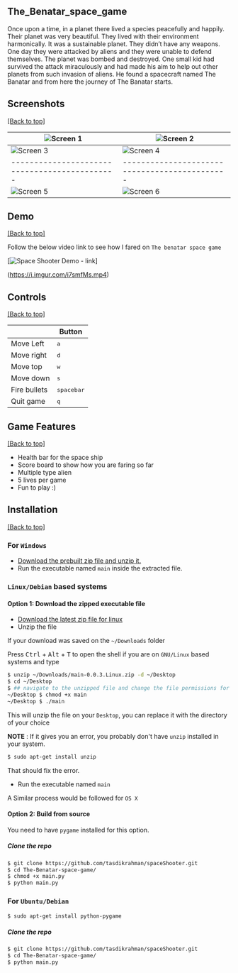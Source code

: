 ## The_Benatar_space_game

Once upon a time, in a planet there lived a species peacefully and happily. Their planet was very beautiful. They lived with their environment harmonically. It was a sustainable planet. They didn’t have any weapons. One day they were attacked by aliens and they were unable to defend themselves. The planet was bombed and destroyed. One small kid had survived the attack miraculously and had made his aim to help out other planets from such invasion of aliens. He found a spacecraft named The Banatar and from here the journey of The Banatar starts.

## Screenshots

[[Back to top]](https://github.com/Devesh-code/The-Benatar-space-game#The_Benatar_space_game)

| ![Screen 1](https://i.imgur.com/puDP3f8.jpg) | ![Screen 2](https://i.imgur.com/Xk0gO5i.jpg) |
|---------------------------------------------|---------------------------------------------|
| ![Screen 3](https://i.imgur.com/ik0DDxT.jpg) | ![Screen 4](https://i.imgur.com/8w5ydNf.jpg) |
|---------------------------------------------|---------------------------------------------|
| ![Screen 5](https://i.imgur.com/1vfMMXJ.jpg) | ![Screen 6](https://i.imgur.com/Sa7eDsF.jpg) |

## Demo

[[Back to top]](https://github.com/Devesh-code/The-Benatar-space-game#The_Benatar_space_game)

Follow the below video link to see how I fared on ``The benatar space game``

[![Space Shooter Demo - link](https://i.imgur.com/puDP3f8.jpg)]

(https://i.imgur.com/i7smfMs.mp4)

## Controls

[[Back to top]](https://github.com/Devesh-code/The-Benatar-space-game#The_Benatar_space_game)

|              | Button              |
|--------------|---------------------|
| Move Left    | <kbd>a</kbd>     |
| Move right   | <kbd>d</kbd>    |
| Move top     | <kbd>w</kbd>    |
| Move down    | <kbd>s</kbd>    |
| Fire bullets | <kbd>spacebar</kbd> |
| Quit game    | <kbd>q</kbd>      |

## Game Features

[[Back to top]](https://github.com/Devesh-code/The-Benatar-space-game#The_Benatar_space_game)

- Health bar for the space ship
- Score board to show how you are faring so far
- Multiple type alien 
- 5 lives per game
- Fun to play :)

## Installation

[[Back to top]](https://github.com/Devesh-code/The-Benatar-space-game#The_Benatar_space_game)

### For `Windows`

- [Download the prebuilt zip file and unzip it.](https://github.com/Devesh-code/The-Benatar-space-game/archive/refs/heads/main.zip)
- Run the executable named `main` inside the extracted file.

### `Linux/Debian` based systems

#### Option 1: Download the zipped executable file

- [Download the latest zip file for linux](https://github.com/Devesh-code/The-Benatar-space-game/archive/refs/heads/main.zip)
- Unzip the file

If your download was saved on the `~/Downloads` folder

Press <kbd>Ctrl</kbd> + <kbd>Alt</kbd> + <kbd>T</kbd> to open the shell if you are on `GNU/Linux` based systems and type

```bash
$ unzip ~/Downloads/main-0.0.3.Linux.zip -d ~/Desktop
$ cd ~/Desktop
$ ## navigate to the unzipped file and change the file permissions for the executable
~/Desktop $ chmod +x main
~/Desktop $ ./main
```

This will unzip the file on your `Desktop`, you can replace it with the directory of your choice

**NOTE** : If it gives you an error, you probably don't have `unzip` installed in your system.

```bash
$ sudo apt-get install unzip
```
That should fix the error.

- Run the executable named `main`

A Similar process would be followed for `OS X`

#### Option 2: Build from source

You need to have `pygame` installed for this option. 

##### Clone the repo
```sh
$ git clone https://github.com/tasdikrahman/spaceShooter.git
$ cd The-Benatar-space-game/
$ chmod +x main.py
$ python main.py
```


### For `Ubuntu/Debian`

```bash
$ sudo apt-get install python-pygame
```

##### Clone the repo

```bash
$ git clone https://github.com/tasdikrahman/spaceShooter.git
$ cd The-Benatar-space-game/ 
$ python main.py
```
